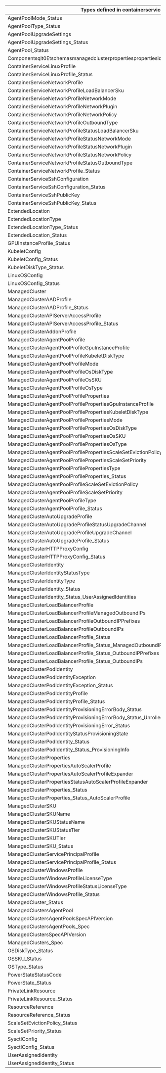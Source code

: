 | Types defined in containerservice                                                            | v1alpha1api20210501 |
|----------------------------------------------------------------------------------------------|---------------------|
| AgentPoolMode_Status                                                                         | v1alpha1api20210501 |
| AgentPoolType_Status                                                                         | v1alpha1api20210501 |
| AgentPoolUpgradeSettings                                                                     | v1alpha1api20210501 |
| AgentPoolUpgradeSettings_Status                                                              | v1alpha1api20210501 |
| AgentPool_Status                                                                             | v1alpha1api20210501 |
| Componentsqit0Etschemasmanagedclusterpropertiespropertiesidentityprofileadditionalproperties | v1alpha1api20210501 |
| ContainerServiceLinuxProfile                                                                 | v1alpha1api20210501 |
| ContainerServiceLinuxProfile_Status                                                          | v1alpha1api20210501 |
| ContainerServiceNetworkProfile                                                               | v1alpha1api20210501 |
| ContainerServiceNetworkProfileLoadBalancerSku                                                | v1alpha1api20210501 |
| ContainerServiceNetworkProfileNetworkMode                                                    | v1alpha1api20210501 |
| ContainerServiceNetworkProfileNetworkPlugin                                                  | v1alpha1api20210501 |
| ContainerServiceNetworkProfileNetworkPolicy                                                  | v1alpha1api20210501 |
| ContainerServiceNetworkProfileOutboundType                                                   | v1alpha1api20210501 |
| ContainerServiceNetworkProfileStatusLoadBalancerSku                                          | v1alpha1api20210501 |
| ContainerServiceNetworkProfileStatusNetworkMode                                              | v1alpha1api20210501 |
| ContainerServiceNetworkProfileStatusNetworkPlugin                                            | v1alpha1api20210501 |
| ContainerServiceNetworkProfileStatusNetworkPolicy                                            | v1alpha1api20210501 |
| ContainerServiceNetworkProfileStatusOutboundType                                             | v1alpha1api20210501 |
| ContainerServiceNetworkProfile_Status                                                        | v1alpha1api20210501 |
| ContainerServiceSshConfiguration                                                             | v1alpha1api20210501 |
| ContainerServiceSshConfiguration_Status                                                      | v1alpha1api20210501 |
| ContainerServiceSshPublicKey                                                                 | v1alpha1api20210501 |
| ContainerServiceSshPublicKey_Status                                                          | v1alpha1api20210501 |
| ExtendedLocation                                                                             | v1alpha1api20210501 |
| ExtendedLocationType                                                                         | v1alpha1api20210501 |
| ExtendedLocationType_Status                                                                  | v1alpha1api20210501 |
| ExtendedLocation_Status                                                                      | v1alpha1api20210501 |
| GPUInstanceProfile_Status                                                                    | v1alpha1api20210501 |
| KubeletConfig                                                                                | v1alpha1api20210501 |
| KubeletConfig_Status                                                                         | v1alpha1api20210501 |
| KubeletDiskType_Status                                                                       | v1alpha1api20210501 |
| LinuxOSConfig                                                                                | v1alpha1api20210501 |
| LinuxOSConfig_Status                                                                         | v1alpha1api20210501 |
| ManagedCluster                                                                               | v1alpha1api20210501 |
| ManagedClusterAADProfile                                                                     | v1alpha1api20210501 |
| ManagedClusterAADProfile_Status                                                              | v1alpha1api20210501 |
| ManagedClusterAPIServerAccessProfile                                                         | v1alpha1api20210501 |
| ManagedClusterAPIServerAccessProfile_Status                                                  | v1alpha1api20210501 |
| ManagedClusterAddonProfile                                                                   | v1alpha1api20210501 |
| ManagedClusterAgentPoolProfile                                                               | v1alpha1api20210501 |
| ManagedClusterAgentPoolProfileGpuInstanceProfile                                             | v1alpha1api20210501 |
| ManagedClusterAgentPoolProfileKubeletDiskType                                                | v1alpha1api20210501 |
| ManagedClusterAgentPoolProfileMode                                                           | v1alpha1api20210501 |
| ManagedClusterAgentPoolProfileOsDiskType                                                     | v1alpha1api20210501 |
| ManagedClusterAgentPoolProfileOsSKU                                                          | v1alpha1api20210501 |
| ManagedClusterAgentPoolProfileOsType                                                         | v1alpha1api20210501 |
| ManagedClusterAgentPoolProfileProperties                                                     | v1alpha1api20210501 |
| ManagedClusterAgentPoolProfilePropertiesGpuInstanceProfile                                   | v1alpha1api20210501 |
| ManagedClusterAgentPoolProfilePropertiesKubeletDiskType                                      | v1alpha1api20210501 |
| ManagedClusterAgentPoolProfilePropertiesMode                                                 | v1alpha1api20210501 |
| ManagedClusterAgentPoolProfilePropertiesOsDiskType                                           | v1alpha1api20210501 |
| ManagedClusterAgentPoolProfilePropertiesOsSKU                                                | v1alpha1api20210501 |
| ManagedClusterAgentPoolProfilePropertiesOsType                                               | v1alpha1api20210501 |
| ManagedClusterAgentPoolProfilePropertiesScaleSetEvictionPolicy                               | v1alpha1api20210501 |
| ManagedClusterAgentPoolProfilePropertiesScaleSetPriority                                     | v1alpha1api20210501 |
| ManagedClusterAgentPoolProfilePropertiesType                                                 | v1alpha1api20210501 |
| ManagedClusterAgentPoolProfileProperties_Status                                              | v1alpha1api20210501 |
| ManagedClusterAgentPoolProfileScaleSetEvictionPolicy                                         | v1alpha1api20210501 |
| ManagedClusterAgentPoolProfileScaleSetPriority                                               | v1alpha1api20210501 |
| ManagedClusterAgentPoolProfileType                                                           | v1alpha1api20210501 |
| ManagedClusterAgentPoolProfile_Status                                                        | v1alpha1api20210501 |
| ManagedClusterAutoUpgradeProfile                                                             | v1alpha1api20210501 |
| ManagedClusterAutoUpgradeProfileStatusUpgradeChannel                                         | v1alpha1api20210501 |
| ManagedClusterAutoUpgradeProfileUpgradeChannel                                               | v1alpha1api20210501 |
| ManagedClusterAutoUpgradeProfile_Status                                                      | v1alpha1api20210501 |
| ManagedClusterHTTPProxyConfig                                                                | v1alpha1api20210501 |
| ManagedClusterHTTPProxyConfig_Status                                                         | v1alpha1api20210501 |
| ManagedClusterIdentity                                                                       | v1alpha1api20210501 |
| ManagedClusterIdentityStatusType                                                             | v1alpha1api20210501 |
| ManagedClusterIdentityType                                                                   | v1alpha1api20210501 |
| ManagedClusterIdentity_Status                                                                | v1alpha1api20210501 |
| ManagedClusterIdentity_Status_UserAssignedIdentities                                         | v1alpha1api20210501 |
| ManagedClusterLoadBalancerProfile                                                            | v1alpha1api20210501 |
| ManagedClusterLoadBalancerProfileManagedOutboundIPs                                          | v1alpha1api20210501 |
| ManagedClusterLoadBalancerProfileOutboundIPPrefixes                                          | v1alpha1api20210501 |
| ManagedClusterLoadBalancerProfileOutboundIPs                                                 | v1alpha1api20210501 |
| ManagedClusterLoadBalancerProfile_Status                                                     | v1alpha1api20210501 |
| ManagedClusterLoadBalancerProfile_Status_ManagedOutboundIPs                                  | v1alpha1api20210501 |
| ManagedClusterLoadBalancerProfile_Status_OutboundIPPrefixes                                  | v1alpha1api20210501 |
| ManagedClusterLoadBalancerProfile_Status_OutboundIPs                                         | v1alpha1api20210501 |
| ManagedClusterPodIdentity                                                                    | v1alpha1api20210501 |
| ManagedClusterPodIdentityException                                                           | v1alpha1api20210501 |
| ManagedClusterPodIdentityException_Status                                                    | v1alpha1api20210501 |
| ManagedClusterPodIdentityProfile                                                             | v1alpha1api20210501 |
| ManagedClusterPodIdentityProfile_Status                                                      | v1alpha1api20210501 |
| ManagedClusterPodIdentityProvisioningErrorBody_Status                                        | v1alpha1api20210501 |
| ManagedClusterPodIdentityProvisioningErrorBody_Status_Unrolled                               | v1alpha1api20210501 |
| ManagedClusterPodIdentityProvisioningError_Status                                            | v1alpha1api20210501 |
| ManagedClusterPodIdentityStatusProvisioningState                                             | v1alpha1api20210501 |
| ManagedClusterPodIdentity_Status                                                             | v1alpha1api20210501 |
| ManagedClusterPodIdentity_Status_ProvisioningInfo                                            | v1alpha1api20210501 |
| ManagedClusterProperties                                                                     | v1alpha1api20210501 |
| ManagedClusterPropertiesAutoScalerProfile                                                    | v1alpha1api20210501 |
| ManagedClusterPropertiesAutoScalerProfileExpander                                            | v1alpha1api20210501 |
| ManagedClusterPropertiesStatusAutoScalerProfileExpander                                      | v1alpha1api20210501 |
| ManagedClusterProperties_Status                                                              | v1alpha1api20210501 |
| ManagedClusterProperties_Status_AutoScalerProfile                                            | v1alpha1api20210501 |
| ManagedClusterSKU                                                                            | v1alpha1api20210501 |
| ManagedClusterSKUName                                                                        | v1alpha1api20210501 |
| ManagedClusterSKUStatusName                                                                  | v1alpha1api20210501 |
| ManagedClusterSKUStatusTier                                                                  | v1alpha1api20210501 |
| ManagedClusterSKUTier                                                                        | v1alpha1api20210501 |
| ManagedClusterSKU_Status                                                                     | v1alpha1api20210501 |
| ManagedClusterServicePrincipalProfile                                                        | v1alpha1api20210501 |
| ManagedClusterServicePrincipalProfile_Status                                                 | v1alpha1api20210501 |
| ManagedClusterWindowsProfile                                                                 | v1alpha1api20210501 |
| ManagedClusterWindowsProfileLicenseType                                                      | v1alpha1api20210501 |
| ManagedClusterWindowsProfileStatusLicenseType                                                | v1alpha1api20210501 |
| ManagedClusterWindowsProfile_Status                                                          | v1alpha1api20210501 |
| ManagedCluster_Status                                                                        | v1alpha1api20210501 |
| ManagedClustersAgentPool                                                                     | v1alpha1api20210501 |
| ManagedClustersAgentPoolsSpecAPIVersion                                                      | v1alpha1api20210501 |
| ManagedClustersAgentPools_Spec                                                               | v1alpha1api20210501 |
| ManagedClustersSpecAPIVersion                                                                | v1alpha1api20210501 |
| ManagedClusters_Spec                                                                         | v1alpha1api20210501 |
| OSDiskType_Status                                                                            | v1alpha1api20210501 |
| OSSKU_Status                                                                                 | v1alpha1api20210501 |
| OSType_Status                                                                                | v1alpha1api20210501 |
| PowerStateStatusCode                                                                         | v1alpha1api20210501 |
| PowerState_Status                                                                            | v1alpha1api20210501 |
| PrivateLinkResource                                                                          | v1alpha1api20210501 |
| PrivateLinkResource_Status                                                                   | v1alpha1api20210501 |
| ResourceReference                                                                            | v1alpha1api20210501 |
| ResourceReference_Status                                                                     | v1alpha1api20210501 |
| ScaleSetEvictionPolicy_Status                                                                | v1alpha1api20210501 |
| ScaleSetPriority_Status                                                                      | v1alpha1api20210501 |
| SysctlConfig                                                                                 | v1alpha1api20210501 |
| SysctlConfig_Status                                                                          | v1alpha1api20210501 |
| UserAssignedIdentity                                                                         | v1alpha1api20210501 |
| UserAssignedIdentity_Status                                                                  | v1alpha1api20210501 |
